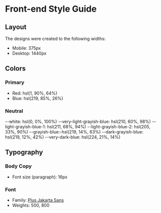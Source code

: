 # Front-end Style Guide

## Layout

The designs were created to the following widths:

- Mobile: 375px
- Desktop: 1440px

## Colors

### Primary

- Red: hsl(1, 90%, 64%)
- Blue: hsl(219, 85%, 26%)

### Neutral

--white: hsl(0, 0%, 100%)
--very-light-grayish-blue: hsl(210, 60%, 98%)
--light-grayish-blue-1: hsl(211, 68%, 94%)
--light-grayish-blue-2: hsl(205, 33%, 90%)
--grayish-blue:-hsl(219, 14%, 63%)
--dark-grayish-blue: hsl(219, 12%, 42%)
--very-dark-blue: hsl(224, 21%, 14%)

## Typography

### Body Copy

- Font size (paragraph): 16px

### Font

- Family: [Plus Jakarta Sans](https://fonts.google.com/specimen/Plus+Jakarta+Sans)
- Weights: 500, 800
